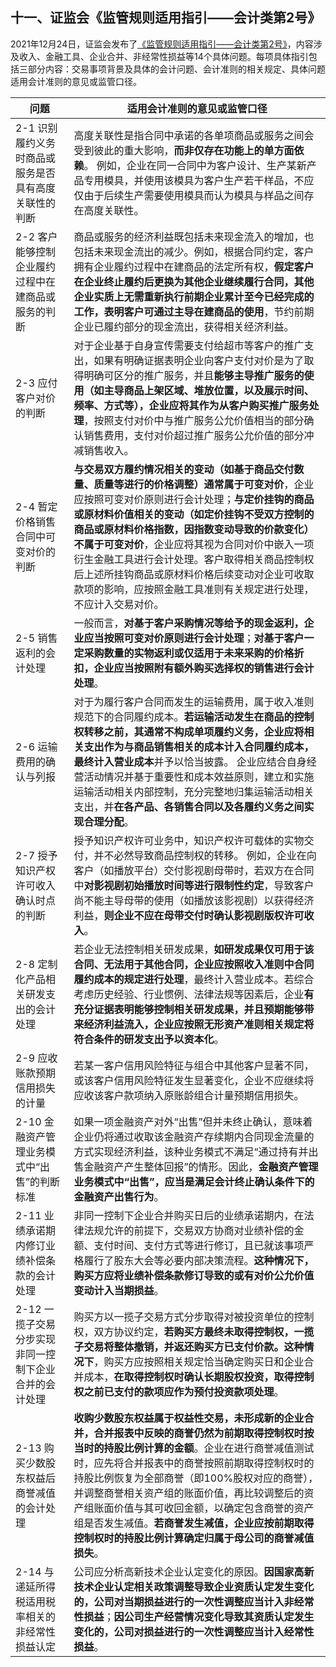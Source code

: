 ## 十一、证监会《监管规则适用指引——会计类第2号》

2021年12月24日，证监会发布了[《监管规则适用指引——会计类第2号》](http://www.csrc.gov.cn/csrc/c105942/c1661967/content.shtml)，内容涉及收入、金融工具、企业合并、非经常性损益等14个具体问题。每项具体指引包括三部分内容：交易事项背景及具体的会计问题、会计准则的相关规定、具体问题适用会计准则的意见或监管口径。

| **问题**                                              | **适用会计准则的意见或监管口径**                                                                                                                                                                                                                                                                                                                                                                                                                                         |
|-------------------------------------------------------|--------------------------------------------------------------------------------------------------------------------------------------------------------------------------------------------------------------------------------------------------------------------------------------------------------------------------------------------------------------------------------------------------------------------------------------------------------------------------|
| 2-1 识别履约义务时商品或服务是否具有高度关联性的判断  | 高度关联性是指合同中承诺的各单项商品或服务之间会受到彼此的重大影响，**而非仅存在功能上的单方面依赖**。 例如，企业在同一合同中为客户设计、生产某新产品专用模具，并使用该模具为客户生产若干样品，不应仅由于后续生产需要使用模具而认为模具与样品之间存在高度关联性。                                                                                                                                                                                                        |
| 2-2 客户能够控制企业履约过程中在建商品或服务的判断    | 商品或服务的经济利益既包括未来现金流入的增加，也包括未来现金流出的减少。例如，根据合同约定，客户拥有企业履约过程中在建商品的法定所有权，**假定客户在企业终止履约后更换为其他企业继续履行合同，其他企业实质上无需重新执行前期企业累计至今已经完成的工作，表明客户可通过主导在建商品的使用**，节约前期企业已履约部分的现金流出，获得相关经济利益。                                                                                                                         |
| 2-3 应付客户对价的判断                                | 对于企业基于自身宣传需要支付给超市等客户的推广支出，如果有明确证据表明企业向客户支付对价是为了取得明确可区分的推广服务，并且**能够主导推广服务的使用（如主导商品上架区域、堆放位置，以及展示时间、频率、方式等），企业应将其作为从客户购买推广服务处理**，按照支付对价中与推广服务公允价值相当的部分确认销售费用，支付对价超过推广服务公允价值的部分冲减销售收入。                                                                                                       |
| 2-4 暂定价格销售合同中可变对价的判断                  | **与交易双方履约情况相关的变动（如基于商品交付数量、质量等进行的价格调整）通常属于可变对价**，企业应按照可变对价原则进行会计处理；**与定价挂钩的商品或原材料价值相关的变动（如定价挂钩不受双方控制的商品或原材料价格指数，因指数变动导致的价款变化）不属于可变对价**，企业应将其视为合同对价中嵌入一项衍生金融工具进行会计处理。客户取得相关商品控制权后上述所挂钩商品或原材料价格后续变动对企业可收取款项的影响，应按照金融工具准则有关规定进行处理，不应计入交易对价。 |
| 2-5 销售返利的会计处理                                | 一般而言，**对基于客户采购情况等给予的现金返利，企业应当按照可变对价原则进行会计处理**；**对基于客户一定采购数量的实物返利或仅适用于未来采购的价格折扣，企业应当按照附有额外购买选择权的销售进行会计处理**。                                                                                                                                                                                                                                                             |
| 2-6 运输费用的确认与列报                              | 对于为履行客户合同而发生的运输费用，属于收入准则规范下的合同履约成本。**若运输活动发生在商品的控制权转移之前，其通常不构成单项履约义务，企业应将相关支出作为与商品销售相关的成本计入合同履约成本，最终计入营业成本**并予以恰当披露。 企业应结合自身经营活动情况并基于重要性和成本效益原则，建立和实施运输活动相关内部控制，充分完整地归集运输活动相关支出，并**在各产品、各销售合同以及各履约义务之间实现合理分配**。                                                    |
| 2-7 授予知识产权许可收入确认时点的判断                | 授予知识产权许可业务中，知识产权许可载体的实物交付，并不必然导致商品控制权的转移。 例如，企业在向客户（如播放平台）交付影视剧母带时，若双方在合同中**对影视剧初始播放时间等进行限制性约定**，导致客户尚不能主导母带的使用（如播放该影视剧）以获得经济利益，**则企业不应在母带交付时确认影视剧版权许可收入**。                                                                                                                                                            |
| 2-8 定制化产品相关研发支出的会计处理                  | 若企业无法控制相关研发成果，**如研发成果仅可用于该合同、无法用于其他合同，企业应按照收入准则中合同履约成本的规定进行处理**，最终计入营业成本。若综合考虑历史经验、行业惯例、法律法规等因素后，企业**有充分证据表明能够控制相关研发成果，并且预期能够带来经济利益流入，企业应按照无形资产准则相关规定将符合条件的研发支出予以资本化**。                                                                                                                                   |
| 2-9 应收账款预期信用损失的计量                        | 若某一客户信用风险特征与组合中其他客户显著不同，或该客户信用风险特征发生显著变化，企业不应继续将应收该客户款项纳入原账龄组合计量预期信用损失。                                                                                                                                                                                                                                                                                                                           |
| 2-10 金融资产管理业务模式中“出售”的判断标准           | 如果一项金融资产对外“出售”但并未终止确认，意味着企业仍将通过收取该金融资产存续期内合同现金流量的方式实现经济利益，该种业务模式不满足“通过持有并出售金融资产产生整体回报”的情形。因此，**金融资产管理业务模式中“出售”，应当是满足会计终止确认条件下的金融资产出售行为**。                                                                                                                                                                                                 |
| 2-11 业绩承诺期内修订业绩补偿条款的会计处理           | 非同一控制下企业合并购买日后的业绩承诺期内，在法律法规允许的前提下，交易双方协商对业绩补偿的金额、支付时间、支付方式等进行修订，且已就该事项严格履行了股东大会等必要内部决策流程。**这种情况下，购买方应将业绩补偿条款修订导致的或有对价公允价值变动计入当期损益**。                                                                                                                                                                                                     |
| 2-12 一揽子交易分步实现非同一控制下企业合并的会计处理 | 购买方以一揽子交易方式分步取得对被投资单位的控制权，双方协议约定，**若购买方最终未取得控制权，一揽子交易将整体撤销，并返还购买方已支付价款。这种情况下**，购买方应按照相关规定恰当确定购买日和企业合并成本，**在取得控制权时确认长期股权投资，取得控制权之前已支付的款项应作为预付投资款项处理**。                                                                                                                                                                       |
| 2-13 购买少数股东权益后商誉减值的会计处理             | **收购少数股东权益属于权益性交易，未形成新的企业合并，合并报表中反映的商誉仍然为前期取得控制权时按当时的持股比例计算的金额**。企业在进行商誉减值测试时，应先将合并报表中的商誉按照前期取得控制权时的持股比例恢复为全部商誉（即100%股权对应的商誉），并调整商誉相关资产组的账面价值，再比较调整后的资产组账面价值与其可收回金额，以确定包含商誉的资产组是否发生减值。**若商誉发生减值，企业应按前期取得控制权时的持股比例计算确定归属于母公司的商誉减值损失**。           |
| 2-14 与递延所得税适用税率相关的非经常性损益认定       | 公司应分析高新技术企业认定变化的原因。**因国家高新技术企业认定相关政策调整导致企业资质认定发生变化的，公司对当期损益进行的一次性调整应当计入非经常性损益**；**因公司生产经营情况变化导致其资质认定发生变化的，公司对损益进行的一次性调整应当计入经常性损益**。                                                                                                                                                                                                           |